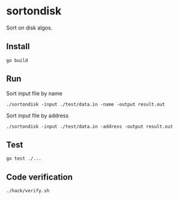 # sortondisk

Sort on disk algos.

## Install

```
go build
```

## Run

Sort input file by name
```
./sortondisk -input ./test/data.in -name -output result.out
```

Sort input file by address
```
./sortondisk -input ./test/data.in -address -output result.out
```

## Test

```
go test ./...
```

## Code verification

```
./hack/verify.sh
```
